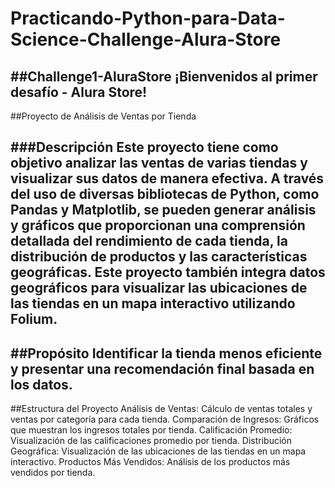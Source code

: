 # Practicando-Python-para-Data-Science-Challenge-Alura-Store
##Challenge1-AluraStore
¡Bienvenidos al primer desafío - Alura Store!
---
##Proyecto de Análisis de Ventas por Tienda

###Descripción
Este proyecto tiene como objetivo analizar las ventas de varias tiendas y visualizar sus datos de manera efectiva. A través del uso de diversas bibliotecas de Python, como Pandas y Matplotlib, se pueden generar análisis y gráficos que proporcionan una comprensión detallada del rendimiento de cada tienda, la distribución de productos y las características geográficas. Este proyecto también integra datos geográficos para visualizar las ubicaciones de las tiendas en un mapa interactivo utilizando Folium.
---
##Propósito
Identificar la tienda menos eficiente y presentar una recomendación final basada en los datos.
---
##Estructura del Proyecto
Análisis de Ventas: Cálculo de ventas totales y ventas por categoría para cada tienda.
Comparación de Ingresos: Gráficos que muestran los ingresos totales por tienda.
Calificación Promedio: Visualización de las calificaciones promedio por tienda.
Distribución Geográfica: Visualización de las ubicaciones de las tiendas en un mapa interactivo.
Productos Más Vendidos: Análisis de los productos más vendidos por tienda.
